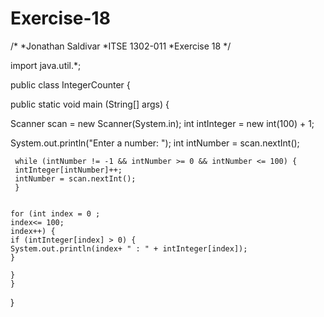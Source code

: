 # Exercise-18

/*
*Jonathan Saldivar
*ITSE 1302-011
*Exercise 18
*/

import java.util.*;

public class IntegerCounter {

public static void main (String[] args) {

Scanner scan = new Scanner(System.in);
int intInteger = new int(100) + 1;

   System.out.println("Enter a number: ");
   int intNumber = scan.nextInt();
        
    
     while (intNumber != -1 && intNumber >= 0 && intNumber <= 100) {
     intInteger[intNumber]++;
     intNumber = scan.nextInt();
     }
        
       
    for (int index = 0 ;
    index<= 100;
    index++) {
    if (intInteger[index] > 0) {
    System.out.println(index+ " : " + intInteger[index]);
    }
    
    }
    }
}
